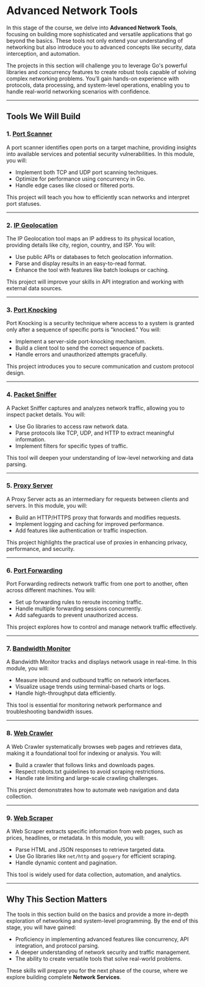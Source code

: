 # Advanced Network Tools

In this stage of the course, we delve into **Advanced Network Tools**, focusing on building more sophisticated and versatile applications that go beyond the basics. These tools not only extend your understanding of networking but also introduce you to advanced concepts like security, data interception, and automation.

The projects in this section will challenge you to leverage Go's powerful libraries and concurrency features to create robust tools capable of solving complex networking problems. You’ll gain hands-on experience with protocols, data processing, and system-level operations, enabling you to handle real-world networking scenarios with confidence.

---

## Tools We Will Build

### 1. [Port Scanner](Go-Tools-Port-Scanner.md)
A port scanner identifies open ports on a target machine, providing insights into available services and potential security vulnerabilities. In this module, you will:
- Implement both TCP and UDP port scanning techniques.
- Optimize for performance using concurrency in Go.
- Handle edge cases like closed or filtered ports.

This project will teach you how to efficiently scan networks and interpret port statuses.

---

### 2. [IP Geolocation](Go-Tools-IP-Geolocation.md)
The IP Geolocation tool maps an IP address to its physical location, providing details like city, region, country, and ISP. You will:
- Use public APIs or databases to fetch geolocation information.
- Parse and display results in an easy-to-read format.
- Enhance the tool with features like batch lookups or caching.

This project will improve your skills in API integration and working with external data sources.

---

### 3. [Port Knocking](Go-Tools-Port-Knocking.md)
Port Knocking is a security technique where access to a system is granted only after a sequence of specific ports is "knocked." You will:
- Implement a server-side port-knocking mechanism.
- Build a client tool to send the correct sequence of packets.
- Handle errors and unauthorized attempts gracefully.

This project introduces you to secure communication and custom protocol design.

---

### 4. [Packet Sniffer](Go-Tools-Packet-Sniffer.md)
A Packet Sniffer captures and analyzes network traffic, allowing you to inspect packet details. You will:
- Use Go libraries to access raw network data.
- Parse protocols like TCP, UDP, and HTTP to extract meaningful information.
- Implement filters for specific types of traffic.

This tool will deepen your understanding of low-level networking and data parsing.

---

### 5. [Proxy Server](Go-Tools-Proxy-Server.md)
A Proxy Server acts as an intermediary for requests between clients and servers. In this module, you will:
- Build an HTTP/HTTPS proxy that forwards and modifies requests.
- Implement logging and caching for improved performance.
- Add features like authentication or traffic inspection.

This project highlights the practical use of proxies in enhancing privacy, performance, and security.

---

### 6. [Port Forwarding](Go-Tools-Port-Forwarding.md)
Port Forwarding redirects network traffic from one port to another, often across different machines. You will:
- Set up forwarding rules to reroute incoming traffic.
- Handle multiple forwarding sessions concurrently.
- Add safeguards to prevent unauthorized access.

This project explores how to control and manage network traffic effectively.

---

### 7. [Bandwidth Monitor](Go-Tools-Bandwidth-Monitor.md)
A Bandwidth Monitor tracks and displays network usage in real-time. In this module, you will:
- Measure inbound and outbound traffic on network interfaces.
- Visualize usage trends using terminal-based charts or logs.
- Handle high-throughput data efficiently.

This tool is essential for monitoring network performance and troubleshooting bandwidth issues.

---

### 8. [Web Crawler](Go-Tools-Web-Crawler.md)
A Web Crawler systematically browses web pages and retrieves data, making it a foundational tool for indexing or analysis. You will:
- Build a crawler that follows links and downloads pages.
- Respect robots.txt guidelines to avoid scraping restrictions.
- Handle rate limiting and large-scale crawling challenges.

This project demonstrates how to automate web navigation and data collection.

---

### 9. [Web Scraper](Go-Tools-Web-Scraper.md)
A Web Scraper extracts specific information from web pages, such as prices, headlines, or metadata. In this module, you will:
- Parse HTML and JSON responses to retrieve targeted data.
- Use Go libraries like `net/http` and `goquery` for efficient scraping.
- Handle dynamic content and pagination.

This tool is widely used for data collection, automation, and analytics.

---

## Why This Section Matters

The tools in this section build on the basics and provide a more in-depth exploration of networking and system-level programming. By the end of this stage, you will have gained:
- Proficiency in implementing advanced features like concurrency, API integration, and protocol parsing.
- A deeper understanding of network security and traffic management.
- The ability to create versatile tools that solve real-world problems.

These skills will prepare you for the next phase of the course, where we explore building complete **Network Services**.